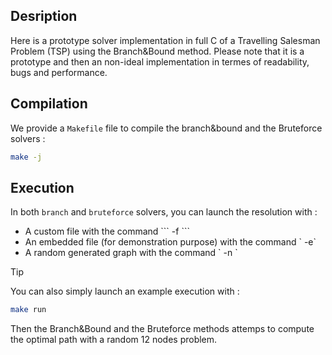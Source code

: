 ## Desription
Here is a prototype solver implementation in full C of a Travelling Salesman Problem (TSP) using the Branch&Bound method. 
Please note that it is a prototype and then an non-ideal implementation in termes of readability, bugs and performance. 

## Compilation
We provide a `Makefile` file to compile the branch&bound and the Bruteforce solvers : 
```bash 
make -j 
```

## Execution
In both `branch` and `bruteforce` solvers, you can launch the resolution with : 

<ul>
	<li>A custom file with the command ```<exe> -f <file>```</li>
        <li>An embedded file (for demonstration purpose) with the command `<exe> -e` </li>
        <li>A random generated graph with the command `<exe> -n <size>`</li>
</ul>

>[!TIP]
>You can also simply launch an example execution with :
>```bash
>make run
>```
>Then the Branch&Bound and the Bruteforce methods attemps to compute the optimal path with a random 12 nodes problem.








